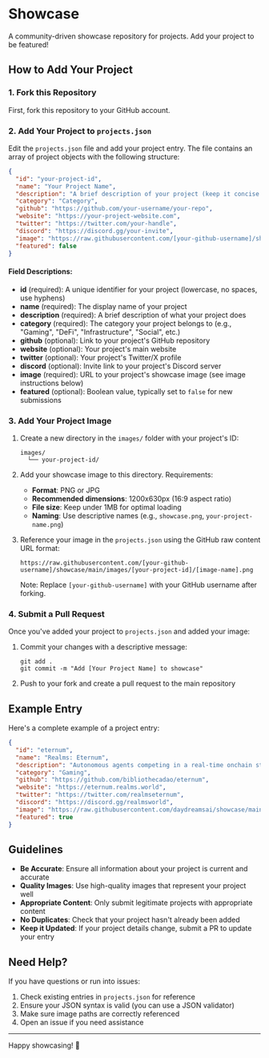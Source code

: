 # Showcase

A community-driven showcase repository for projects. Add your project to be featured!

## How to Add Your Project

### 1. Fork this Repository

First, fork this repository to your GitHub account.

### 2. Add Your Project to `projects.json`

Edit the `projects.json` file and add your project entry. The file contains an array of project objects with the following structure:

```json
{
  "id": "your-project-id",
  "name": "Your Project Name",
  "description": "A brief description of your project (keep it concise but informative)",
  "category": "Category",
  "github": "https://github.com/your-username/your-repo",
  "website": "https://your-project-website.com",
  "twitter": "https://twitter.com/your-handle",
  "discord": "https://discord.gg/your-invite",
  "image": "https://raw.githubusercontent.com/[your-github-username]/showcase/main/images/[your-project-id]/[image-name].png",
  "featured": false
}
```

#### Field Descriptions:

- **id** (required): A unique identifier for your project (lowercase, no spaces, use hyphens)
- **name** (required): The display name of your project
- **description** (required): A brief description of what your project does
- **category** (required): The category your project belongs to (e.g., "Gaming", "DeFi", "Infrastructure", "Social", etc.)
- **github** (optional): Link to your project's GitHub repository
- **website** (optional): Your project's main website
- **twitter** (optional): Your project's Twitter/X profile
- **discord** (optional): Invite link to your project's Discord server
- **image** (required): URL to your project's showcase image (see image instructions below)
- **featured** (optional): Boolean value, typically set to `false` for new submissions

### 3. Add Your Project Image

1. Create a new directory in the `images/` folder with your project's ID:

   ```
   images/
     └── your-project-id/
   ```

2. Add your showcase image to this directory. Requirements:

   - **Format**: PNG or JPG
   - **Recommended dimensions**: 1200x630px (16:9 aspect ratio)
   - **File size**: Keep under 1MB for optimal loading
   - **Naming**: Use descriptive names (e.g., `showcase.png`, `your-project-name.png`)

3. Reference your image in the `projects.json` using the GitHub raw content URL format:

   ```
   https://raw.githubusercontent.com/[your-github-username]/showcase/main/images/[your-project-id]/[image-name].png
   ```

   Note: Replace `[your-github-username]` with your GitHub username after forking.

### 4. Submit a Pull Request

Once you've added your project to `projects.json` and added your image:

1. Commit your changes with a descriptive message:

   ```
   git add .
   git commit -m "Add [Your Project Name] to showcase"
   ```

2. Push to your fork and create a pull request to the main repository

## Example Entry

Here's a complete example of a project entry:

```json
{
  "id": "eternum",
  "name": "Realms: Eternum",
  "description": "Autonomous agents competing in a real-time onchain strategy game. Build your empire, manage resources, and conquer territories with AI-powered decision making.",
  "category": "Gaming",
  "github": "https://github.com/bibliothecadao/eternum",
  "website": "https://eternum.realms.world",
  "twitter": "https://twitter.com/realmseternum",
  "discord": "https://discord.gg/realmsworld",
  "image": "https://raw.githubusercontent.com/daydreamsai/showcase/main/images/eternum/eternum.png",
  "featured": true
}
```

## Guidelines

- **Be Accurate**: Ensure all information about your project is current and accurate
- **Quality Images**: Use high-quality images that represent your project well
- **Appropriate Content**: Only submit legitimate projects with appropriate content
- **No Duplicates**: Check that your project hasn't already been added
- **Keep it Updated**: If your project details change, submit a PR to update your entry

## Need Help?

If you have questions or run into issues:

1. Check existing entries in `projects.json` for reference
2. Ensure your JSON syntax is valid (you can use a JSON validator)
3. Make sure image paths are correctly referenced
4. Open an issue if you need assistance

---

Happy showcasing! 🚀

